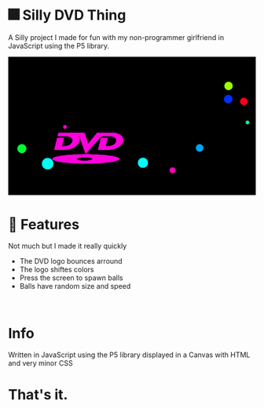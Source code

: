 # 🎆 Silly DVD Thing

A Silly project I made for fun with my non-programmer girlfriend in JavaScript using the P5 library.

<img src="images/Example.png">

# 🧶 Features
Not much but I made it really quickly
* The DVD logo bounces arround
* The logo shiftes colors
* Press the screen to spawn balls
* Balls have random size and speed
</br>

# Info
Written in JavaScript using the P5 library displayed in a Canvas with HTML and very minor CSS

# That's it.
